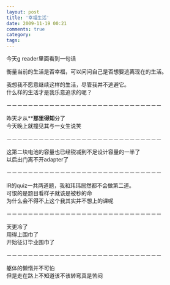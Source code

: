 ```yaml
---
layout: post
title: '幸福生活'
date: 2009-11-19 00:21
comments: true
category: 
tags:
---
```

    

今天g reader里面看到一句话  
  
衡量当前的生活是否幸福，可以问问自己是否想要逃离现在的生活。  
  
  
  
我想我不愿意继续这样的生活，尽管我并不逃避它。  
什么样的生活才是我乐意追求的呢？  
  
－－－－－－－－－－－－－－－－－－－－－－－－－－－－－  
  
昨天才从********那里得知******分了  
今天晚上就撞见其与一女生说笑  
  
－－－－－－－－－－－－－－－－－－－－－－－－－－－－－  
  
这第二块电池的容量也已经锐减到不足设计容量的一半了  
以后出门离不开adapter了  
  
－－－－－－－－－－－－－－－－－－－－－－－－－－－－－  
  
IR的quiz一共两道题，我和玮玮居然都不会做第二道。  
可恨的是题目看样子就该是被秒的命  
为什么会不得不上这个我其实并不想上的课呢  
  
－－－－－－－－－－－－－－－－－－－－－－－－－－－－－  
  
天更冷了  
用得上围巾了  
开始征订毕业围巾了  
  
－－－－－－－－－－－－－－－－－－－－－－－－－－－－－  
  
躯体的懒惰并不可怕  
但是走在路上不知道该不该转弯真是苦闷  

